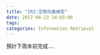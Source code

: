 ```yaml
---
title: "IR3:空間向量模型" 
date: 2017-04-23 14:03:08
tags:
categories: Information Retrieval
---
```

預計下周末前完成....
